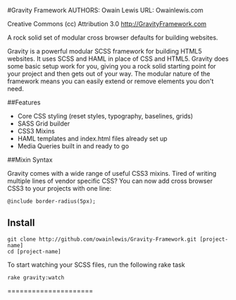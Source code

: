 #Gravity Framework
AUTHORS: Owain Lewis
URL: Owainlewis.com

Creative Commons (cc) Attribution 3.0
http://GravityFramework.com

A rock solid set of modular cross browser defaults for building websites.

Gravity is a powerful modular SCSS framework for building HTML5 websites. It uses SCSS and HAML in place of CSS and HTML5. Gravity does some basic setup work for you, giving you a rock solid starting point for your project and then gets out of your way. The modular nature of the framework means you can easily extend or remove elements you don't need. 

##Features

+ Core CSS styling (reset styles, typography, baselines, grids)
+ SASS Grid builder
+ CSS3 Mixins
+ HAML templates and index.html files already set up
+ Media Queries built in and ready to go

##Mixin Syntax

Gravity comes with a wide range of useful CSS3 mixins. Tired of writing multiple lines of vendor specific CSS? You can now add cross browser CSS3 to your projects with one line:

	@include border-radius(5px);

## Install

	git clone http://github.com/owainlewis/Gravity-Framework.git [project-name]
	cd [project-name]
	
To start watching your SCSS files, run the following rake task

	rake gravity:watch

=====================




